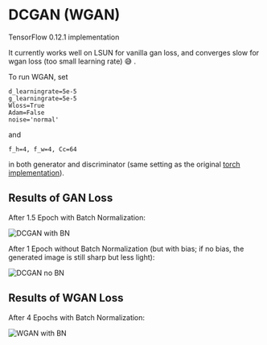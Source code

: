 # DCGAN (WGAN)
TensorFlow 0.12.1  implementation

It currently works well on LSUN for vanilla gan loss, and converges slow for wgan loss (too small learning rate) :sweat_smile: .

To run WGAN, set 
```
d_learningrate=5e-5
g_learningrate=5e-5
Wloss=True
Adam=False
noise='normal'
``` 
and
```
f_h=4, f_w=4, Cc=64
``` 
in both generator and discriminator (same setting as the original [torch implementation](https://github.com/martinarjovsky/WassersteinGAN)).

## Results of GAN Loss

After 1.5 Epoch with Batch Normalization:

![DCGAN with BN](https://github.com/lovecambi/dcgan/blob/master/imgs/dcgan_BN1.5ep.jpg)

After 1 Epoch without Batch Normalization (but with bias; if no bias, the generated image is still sharp but less light):

![DCGAN no BN](https://github.com/lovecambi/DCGAN/blob/master/imgs/dcgan_noBN1ep.jpg)

## Results of WGAN Loss

After 4 Epochs with Batch Normalization:

![WGAN with BN](https://github.com/lovecambi/DCGAN/blob/master/imgs/WGAN_BN4ep.jpg)
